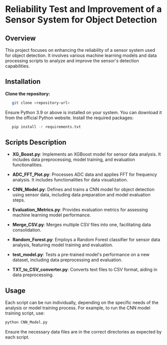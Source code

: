 # Reliability Test and Improvement of a Sensor System for Object Detection

## Overview
This project focuses on enhancing the reliability of a sensor system used for object detection. It involves various machine learning models and data processing scripts to analyze and improve the sensor's detection capabilities.

## Installation

 **Clone the repository:**
```bash
   git clone <repository-url>
```
Ensure Python 3.9 or above is installed on your system. You can download it from the official Python website.
Install the required packages:
```bash
   pip install -r requirements.txt
```

## Scripts Description

- **XG_Boost.py**: Implements an XGBoost model for sensor data analysis. It includes data preprocessing, model training, and evaluation functionalities.

- **ADC_FFT_Plot.py**: Processes ADC data and applies FFT for frequency analysis. It includes functionalities for data visualization.

- **CNN_Model.py**: Defines and trains a CNN model for object detection using sensor data, including data preparation and model evaluation steps.

- **Evaluation_Metrics.py**: Provides evaluation metrics for assessing machine learning model performance.

- **Merge_CSV.py**: Merges multiple CSV files into one, facilitating data consolidation.

- **Random_Forest.py**: Employs a Random Forest classifier for sensor data analysis, featuring model training and evaluation.

- **test_model.py**: Tests a pre-trained model's performance on a new dataset, including data preprocessing and evaluation.

- **TXT_to_CSV_converter.py**: Converts text files to CSV format, aiding in data preprocessing.

## Usage
Each script can be run individually, depending on the specific needs of the analysis or model training process. For example, to run the CNN model training script, use:
```bash
python CNN_Model.py
```
Ensure the necessary data files are in the correct directories as expected by each script.
